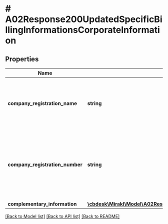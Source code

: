 # # A02Response200UpdatedSpecificBillingInformationsCorporateInformation

## Properties

Name | Type | Description | Notes
------------ | ------------- | ------------- | -------------
**company_registration_name** | **string** | The name of the shop company, as registered in the business registry of the shop country | [optional]
**company_registration_number** | **string** | The unique code used to identify the shop company and verify its legal existence as an incorporated entity | [optional]
**complementary_information** | [**\cbdesk\Mirakl\Model\A02Response200UpdatedSpecificBillingInformationsCorporateInformationComplementaryInformation**](A02Response200UpdatedSpecificBillingInformationsCorporateInformationComplementaryInformation.md) |  | [optional]

[[Back to Model list]](../../README.md#models) [[Back to API list]](../../README.md#endpoints) [[Back to README]](../../README.md)
